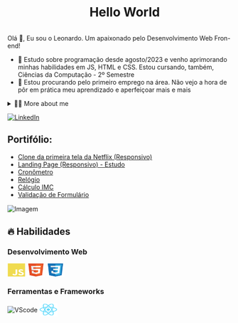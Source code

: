 <div id="user-content-toc">
  <ul align="center">
    <summary><h1 style="display: inline-block">Hello World</h1></summary>
</div>

<p>
  Olá 👋, Eu sou o Leonardo. Um apaixonado pelo Desenvolvimento Web Fron-end!

  - 🌱 Estudo sobre programação desde agosto/2023 e venho aprimorando minhas habilidades em JS, HTML e CSS. Estou cursando, também, Ciências da Computação - 2º Semestre
  - 🔭 Estou procurando pelo primeiro emprego na área. Não vejo a hora de pôr em prática meu aprendizado e aperfeiçoar mais e mais
</p>

<details>
  <summary>👨‍💻 More about me</summary>

  - 💬 Eu tenho 32 anos e moro no Brasil. Tenho conhecimento em inglês (Nível Intermediário). Possuo habilidades com JS, HTML e CSS, atualmente. Sou uma pessoa dedicada, esforçada e sempre com vontade de aprender e me tornar bom no que faço.

  - ⚡ Gosto de ler, gosto de ouvir música, tocar violão, desenhar e 'codar'. Um cinema é sempre bem-vindo.
</details>

[![LinkedIn](https://img.shields.io/badge/LinkedIn-0077B5?style=for-the-badge&logo=linkedin&logoColor=white)](https://www.linkedin.com/in/leonardo-braga-8b7856216/)

## Portifólio:
- [Clone da primeira tela da Netflix (Responsivo)](https://github.com/code-front-braga/Netflix-Login)
- [Landing Page (Responsivo) - Estudo](https://github.com/code-front-braga/landing-page)
- [Cronômetro](https://github.com/code-front-braga/Timer)
- [Relógio](https://github.com/code-front-braga/Basic-Relogio/)
- [Cálculo IMC](https://github.com/code-front-braga/Calculo-IMC)
- [Validação de Formulário](https://github.com/code-front-braga/Validation-Form)

<p align="left">
  <img align="center" src="https://media.giphy.com/media/v1.Y2lkPTc5MGI3NjExb3gwYTg0YmVpcWx1azRqMG93YzNoNnE0M3RmZHp4YmRzMzhjMHAwbCZlcD12MV9pbnRlcm5hbF9naWZfYnlfaWQmY3Q9Zw/L1R1tvI9svkIWwpVYr/giphy.gif" alt="Imagem">
</p>

## 🔥 Habilidades
<!-- Skills: Programming Languages -->
  <div style="flex-basis: 48%;">
    <h3>Desenvolvimento Web</h3>
    <img align="center" alt="Js" height="30" width="40" src="https://raw.githubusercontent.com/devicons/devicon/master/icons/javascript/javascript-plain.svg">
    <img align="center" alt="HTML" height="30" width="40" src="https://raw.githubusercontent.com/devicons/devicon/master/icons/html5/html5-original.svg">
    <img align="center" alt="CSS" height="30" width="40" src="https://raw.githubusercontent.com/devicons/devicon/master/icons/css3/css3-original.svg">
  </div>

  <div style="flex-basis: 48%;">
    <h3>Ferramentas e Frameworks</h3>
    <img align="center" alt="VScode" height="30" width="40" src="https://cdn.jsdelivr.net/gh/devicons/devicon/icons/vscode/vscode-original.svg">
    <img align="center" alt="AWS" height="30" width="40" src="https://github.com/devicons/devicon/blob/v2.16.0/icons/react/react-original.svg">
  </div>
